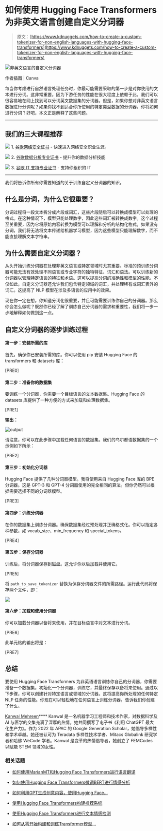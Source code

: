 # 如何使用 Hugging Face Transformers 为非英文语言创建自定义分词器

> 原文：[https://www.kdnuggets.com/how-to-create-a-custom-tokenizer-for-non-english-languages-with-hugging-face-transformers](https://www.kdnuggets.com/how-to-create-a-custom-tokenizer-for-non-english-languages-with-hugging-face-transformers)

![非英文语言的自定义分词器](../Images/cc11ae130d36388a8ade84799bcca8fe.png)

作者插图 | Canva

每当你考虑进行自然语言处理任务时，你最可能需要采取的第一步是对你使用的文本进行分词。这非常重要，因为下游任务的性能在很大程度上依赖于此。我们可以很容易地在网上找到可以分词英文数据集的分词器。但是，如果你想对非英文语言数据进行分词呢？如果你找不到适合你所使用的特定类型数据的分词器，你将如何进行分词？好吧，本文正是解释了这些问题。

* * *

## 我们的三大课程推荐

![](../Images/0244c01ba9267c002ef39d4907e0b8fb.png) 1\. [谷歌网络安全证书](https://www.kdnuggets.com/google-cybersecurity) - 快速进入网络安全职业生涯。

![](../Images/e225c49c3c91745821c8c0368bf04711.png) 2\. [谷歌数据分析专业证书](https://www.kdnuggets.com/google-data-analytics) - 提升你的数据分析技能

![](../Images/0244c01ba9267c002ef39d4907e0b8fb.png) 3\. [谷歌 IT 支持专业证书](https://www.kdnuggets.com/google-itsupport) - 支持你组织的 IT

* * *

我们将告诉你所有你需要知道的关于训练自定义分词器的知识。

## 什么是分词，为什么它很重要？

分词过程将一段文本拆分成片段或词汇，这些片段随后可以转换成模型可以处理的格式。在这种情况下，模型只能处理数字，因此这些词汇被转换成数字。这个过程至关重要，因为它将原始内容转换为模型可以理解和分析的结构化格式。如果没有分词，我们将无法将文本传递给机器学习模型，因为这些模型只能理解数字，而不能直接理解文本字符串。

## 为什么需要自定义分词器？

从头开始训练分词器在处理非英文语言或特定领域时尤其重要。标准的预训练分词器可能无法有效处理不同语言或专业字符的独特特征、词汇和语法。可以训练新的分词器以管理特定语言的特征和术语。这可以提高分词的准确性和模型的性能。不仅如此，自定义分词器还允许我们包含特定领域的词汇，并处理稀有或词汇表外的词汇。这提高了 NLP 模型在涉及多语言的应用中的效果。

现在你一定在想，你知道分词化很重要，并且可能需要训练你自己的分词器。那么你会怎么做呢？既然你已经了解了训练自己分词器的需求和重要性，我们将一步一步地解释如何做到这一点。

## 自定义分词器的逐步训练过程

#### 第一步：安装所需的库

首先，确保你已安装所需的库。你可以使用 pip 安装 Hugging Face 的 transformers 和 datasets 库：

[PRE0]

#### 第二步：准备你的数据集

要训练一个分词器，你需要一个目标语言的文本数据集。Hugging Face 的 datasets 库提供了一种方便的方式来加载和处理数据集。

[PRE1]

**输出：**

![output](../Images/e7cc24805f76c9489210cc7c3484ba78.png)

请注意，你可以在此步骤中加载任何语言的数据集。我们的乌尔都语数据集的一个示例如下所示：

[PRE2]

#### 第三步：初始化分词器

Hugging Face 提供了几种分词器模型。我将使用来自 Hugging Face 库的 BPE 分词器。这是 GPT-3 和 GPT-4 分词器使用的完全相同的算法。但你仍然可以根据需要选择不同的分词器模型。

[PRE3]

#### 第四步：训练分词器

在你的数据集上训练分词器。确保数据集经过预处理并正确格式化。你可以指定各种参数，如 vocab_size、min_frequency 和 special_tokens。

[PRE4]

#### 第五步：保存分词器

训练后，将分词器保存到磁盘。这允许你以后加载并使用它。

[PRE5]

将 `path_to_save_tokenizer` 替换为保存分词器文件的所需路径。运行此代码将保存两个文件，即：

![](../Images/308b6424472f4314a60e0cf5e71da9b2.png)

#### 第六步：加载和使用分词器

你可以加载分词器以备将来使用，并在目标语言中对文本进行分词。

[PRE6]

此单元格的输出将是：

[PRE7]

## 总结

要使用 Hugging Face Transformers 为非英语语言训练你自己的分词器，你需要准备一个数据集，初始化一个分词器，训练它，并最终保存以备将来使用。通过以下步骤，你可以创建针对特定语言或领域的分词器。这将提高你所处理的任何特定 NLP 任务的性能。你现在可以轻松地在任何语言上训练分词器。告诉我们你创建了什么。

**[](https://www.linkedin.com/in/kanwal-mehreen1/)**[Kanwal Mehreen](https://www.linkedin.com/in/kanwal-mehreen1/)**** Kanwal 是一名机器学习工程师和技术作家，对数据科学及 AI 与医学的交集充满了深厚的热情。她共同撰写了电子书《利用 ChatGPT 最大化生产力》。作为 2022 年 APAC 的 Google Generation Scholar，她倡导多样性和学术卓越。她还被认可为 Teradata 多样性技术学者、Mitacs Globalink 研究学者和哈佛 WeCode 学者。Kanwal 是变革的热情倡导者，她创立了 FEMCodes 以赋能 STEM 领域的女性。

### 相关话题

+   [如何使用MarianMT和Hugging Face Transformers进行语言翻译](https://www.kdnuggets.com/how-to-translate-languages-with-marianmt-and-hugging-face-transformers)

+   [如何使用Hugging Face Transformers微调BERT进行情感分析](https://www.kdnuggets.com/how-to-fine-tune-bert-sentiment-analysis-hugging-face-transformers)

+   [如何利用GPT生成创意内容，使用Hugging Face…](https://www.kdnuggets.com/how-to-use-gpt-for-generating-creative-content-with-hugging-face-transformers)

+   [使用Hugging Face Transformers构建推荐系统](https://www.kdnuggets.com/building-a-recommendation-system-with-hugging-face-transformers)

+   [使用Hugging Face Transformers进行文本情感检测](https://www.kdnuggets.com/using-hugging-face-transformers-for-emotion-detection-in-text)

+   [如何从零开始构建和训练Transformer模型…](https://www.kdnuggets.com/how-to-build-and-train-a-transformer-model-from-scratch-with-hugging-face-transformers)

